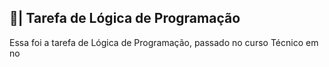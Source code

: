 ## 📑| Tarefa de Lógica de Programação

  Essa foi a tarefa de Lógica de Programação, passado no curso Técnico em no
















